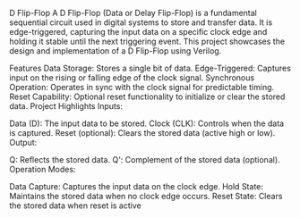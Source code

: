 D Flip-Flop
A D Flip-Flop (Data or Delay Flip-Flop) is a fundamental sequential circuit used in digital systems to store and transfer data. It is edge-triggered, capturing the input data on a specific clock edge and holding it stable until the next triggering event. This project showcases the design and implementation of a D Flip-Flop using Verilog.

Features
Data Storage: Stores a single bit of data.
Edge-Triggered: Captures input on the rising or falling edge of the clock signal.
Synchronous Operation: Operates in sync with the clock signal for predictable timing.
Reset Capability: Optional reset functionality to initialize or clear the stored data.
Project Highlights
Inputs:

Data (D): The input data to be stored.
Clock (CLK): Controls when the data is captured.
Reset (optional): Clears the stored data (active high or low).
Output:

Q: Reflects the stored data.
Q': Complement of the stored data (optional).
Operation Modes:

Data Capture: Captures the input data on the clock edge.
Hold State: Maintains the stored data when no clock edge occurs.
Reset State: Clears the stored data when reset is active

